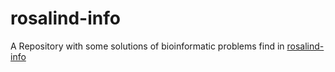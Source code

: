 # rosalind-info
A Repository with some solutions of bioinformatic problems find in [rosalind-info](http://rosalind.info/about/)

